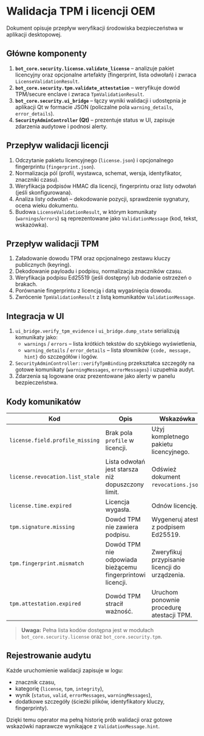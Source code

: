 # Walidacja TPM i licencji OEM

Dokument opisuje przepływ weryfikacji środowiska bezpieczeństwa w aplikacji desktopowej.

## Główne komponenty

1. **`bot_core.security.license.validate_license`** – analizuje pakiet licencyjny oraz opcjonalne artefakty (fingerprint, lista odwołań) i zwraca `LicenseValidationResult`.
2. **`bot_core.security.tpm.validate_attestation`** – weryfikuje dowód TPM/secure enclave i zwraca `TpmValidationResult`.
3. **`bot_core.security.ui_bridge`** – łączy wyniki walidacji i udostępnia je aplikacji Qt w formacie JSON (policzalne pola `warning_details`, `error_details`).
4. **`SecurityAdminController` (Qt)** – prezentuje status w UI, zapisuje zdarzenia audytowe i podnosi alerty.

## Przepływ walidacji licencji

1. Odczytanie pakietu licencyjnego (`license.json`) i opcjonalnego fingerprintu (`fingerprint.json`).
2. Normalizacja pól (profil, wystawca, schemat, wersja, identyfikator, znaczniki czasu).
3. Weryfikacja podpisów HMAC dla licencji, fingerprintu oraz listy odwołań (jeśli skonfigurowana).
4. Analiza listy odwołań – dekodowanie pozycji, sprawdzenie sygnatury, ocena wieku dokumentu.
5. Budowa `LicenseValidationResult`, w którym komunikaty (`warnings`/`errors`) są reprezentowane jako `ValidationMessage` (kod, tekst, wskazówka).

## Przepływ walidacji TPM

1. Załadowanie dowodu TPM oraz opcjonalnego zestawu kluczy publicznych (keyring).
2. Dekodowanie payloadu i podpisu, normalizacja znaczników czasu.
3. Weryfikacja podpisu Ed25519 (jeśli dostępny) lub dodanie ostrzeżeń o brakach.
4. Porównanie fingerprintu z licencją i datą wygaśnięcia dowodu.
5. Zwrócenie `TpmValidationResult` z listą komunikatów `ValidationMessage`.

## Integracja w UI

1. `ui_bridge.verify_tpm_evidence` i `ui_bridge.dump_state` serializują komunikaty jako:
   * `warnings` / `errors` – lista krótkich tekstów do szybkiego wyświetlenia,
   * `warning_details` / `error_details` – lista słowników `{code, message, hint}` do szczegółów i logów.
2. `SecurityAdminController::verifyTpmBinding` przekształca szczegóły na gotowe komunikaty (`warningMessages`, `errorMessages`) i uzupełnia audyt.
3. Zdarzenia są logowane oraz prezentowane jako alerty w panelu bezpieczeństwa.

## Kody komunikatów

| Kod                                   | Opis                                                                 | Wskazówka                                                                 |
|---------------------------------------|----------------------------------------------------------------------|---------------------------------------------------------------------------|
| `license.field.profile_missing`       | Brak pola `profile` w licencji.                                      | Użyj kompletnego pakietu licencyjnego.                                   |
| `license.revocation.list_stale`       | Lista odwołań jest starsza niż dopuszczony limit.                    | Odśwież dokument `revocations.json`.                                     |
| `license.time.expired`                | Licencja wygasła.                                                    | Odnów licencję.                                                          |
| `tpm.signature.missing`               | Dowód TPM nie zawiera podpisu.                                       | Wygeneruj atest z podpisem Ed25519.                                      |
| `tpm.fingerprint.mismatch`            | Dowód TPM nie odpowiada bieżącemu fingerprintowi licencji.           | Zweryfikuj przypisanie licencji do urządzenia.                           |
| `tpm.attestation.expired`             | Dowód TPM stracił ważność.                                           | Uruchom ponownie procedurę atestacji TPM.                                |

> **Uwaga:** Pełna lista kodów dostępna jest w modułach `bot_core.security.license` oraz `bot_core.security.tpm`.

## Rejestrowanie audytu

Każde uruchomienie walidacji zapisuje w logu:

- znacznik czasu,
- kategorię (`license`, `tpm`, `integrity`),
- wynik (`status`, `valid`, `errorMessages`, `warningMessages`),
- dodatkowe szczegóły (ścieżki plików, identyfikatory kluczy, fingerprinty).

Dzięki temu operator ma pełną historię prób walidacji oraz gotowe wskazówki naprawcze wynikające z `ValidationMessage.hint`.
